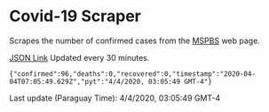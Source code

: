 # Covid-19 Scraper

Scrapes the number of confirmed cases from the [MSPBS](https://www.mspbs.gov.py/covid-19.php) web page.

[JSON Link](https://jmayalag.github.io/covid19-scrape/cases.json)
Updated every 30 minutes.
```
{"confirmed":96,"deaths":0,"recovered":0,"timestamp":"2020-04-04T07:05:49.629Z","pyt":"4/4/2020, 03:05:49 GMT-4"}
```
Last update (Paraguay Time): 4/4/2020, 03:05:49 GMT-4